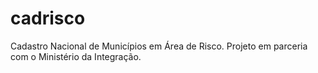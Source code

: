 # cadrisco
Cadastro Nacional de Municípios em Área de Risco. Projeto em parceria com o Ministério da Integração.
